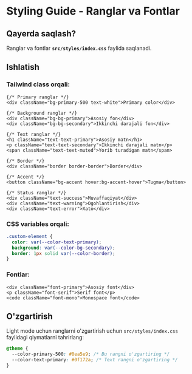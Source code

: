 # Styling Guide - Ranglar va Fontlar

## Qayerda saqlash?

Ranglar va fontlar **`src/styles/index.css`** faylida saqlanadi.

## Ishlatish

### Tailwind class orqali:
```tsx
{/* Primary ranglar */}
<div className="bg-primary-500 text-white">Primary color</div>

{/* Background ranglar */}
<div className="bg-bg-primary">Asosiy fon</div>
<div className="bg-bg-secondary">Ikkinchi darajali fon</div>

{/* Text ranglar */}
<h1 className="text-text-primary">Asosiy matn</h1>
<p className="text-text-secondary">Ikkinchi darajali matn</p>
<span className="text-text-muted">Yorib turadigan matn</span>

{/* Border */}
<div className="border border-border">Border</div>

{/* Accent */}
<button className="bg-accent hover:bg-accent-hover">Tugma</button>

{/* Status ranglar */}
<div className="text-success">Muvaffaqiyat</div>
<div className="text-warning">Ogohlantirish</div>
<div className="text-error">Xato</div>
```

### CSS variables orqali:
```css
.custom-element {
  color: var(--color-text-primary);
  background: var(--color-bg-secondary);
  border: 1px solid var(--color-border);
}
```

### Fontlar:
```tsx
<div className="font-primary">Asosiy font</div>
<p className="font-serif">Serif font</p>
<code className="font-mono">Monospace font</code>
```

## O'zgartirish

Light mode uchun ranglarni o'zgartirish uchun `src/styles/index.css` faylidagi qiymatlarni tahrirlang:

```css
@theme {
  --color-primary-500: #0ea5e9; /* Bu rangni o'zgartiring */
  --color-text-primary: #0f172a; /* Text rangni o'zgartiring */
}
```

